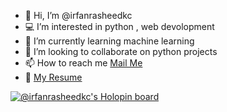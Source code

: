 - 👋 Hi, I’m @irfanrasheedkc
- :computer: I’m interested in python , web devolopment
- 🌱 I’m currently learning machine learning
- 💞️ I’m looking to collaborate on python projects
- 📫 How to reach me <a href="mailto:irfanrasheed273@gmail.com">Mail Me</a>
- :page_facing_up: <a href="[https://drive.google.com/file/d/1j6rYOxB9aIOWfVd6zGrSo0XAsmfzp6Hc/view?usp=share_link](https://drive.google.com/file/d/1dHIatsgPjQHUDs3GXzSG-l1CRICzEuDW/view?usp=share_link)" rel="nofollow">My Resume</a>
<!---
irfanrasheedkc/irfanrasheedkc is a ✨ special ✨ repository because its `README.md` (this file) appears on your GitHub profile.
You can click the Preview link to take a look at your changes.
--->
[![@irfanrasheedkc's Holopin board](https://holopin.me/irfanrasheedkc)](https://holopin.io/@irfanrasheedkc)
